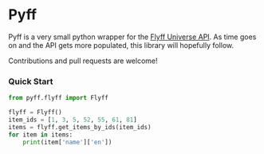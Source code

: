 # Pyff

Pyff is a very small python wrapper for the [Flyff Universe API](https://flyff-api.sniegu.fr/).
As time goes on and the API gets more populated, this library will hopefully follow. 

Contributions and pull requests are welcome!
### Quick Start

```python
from pyff.flyff import Flyff

flyff = Flyff()
item_ids = [1, 3, 5, 52, 55, 61, 81]
items = flyff.get_items_by_ids(item_ids)
for item in items:
    print(item['name']['en'])
```